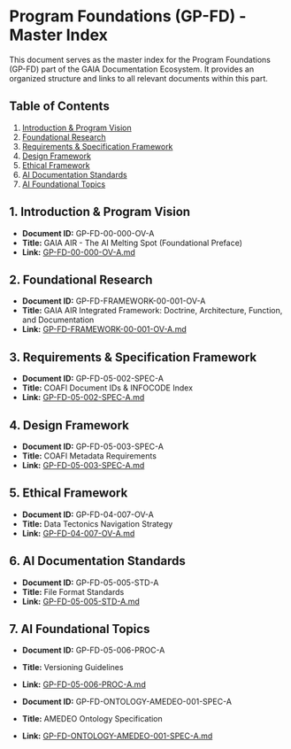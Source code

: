 # Program Foundations (GP-FD) - Master Index

This document serves as the master index for the Program Foundations (GP-FD) part of the GAIA Documentation Ecosystem. It provides an organized structure and links to all relevant documents within this part.

## Table of Contents

1. [Introduction & Program Vision](#introduction--program-vision)
2. [Foundational Research](#foundational-research)
3. [Requirements & Specification Framework](#requirements--specification-framework)
4. [Design Framework](#design-framework)
5. [Ethical Framework](#ethical-framework)
6. [AI Documentation Standards](#ai-documentation-standards)
7. [AI Foundational Topics](#ai-foundational-topics)

## 1. Introduction & Program Vision

- **Document ID:** GP-FD-00-000-OV-A
- **Title:** GAIA AIR - The AI Melting Spot (Foundational Preface)
- **Link:** [GP-FD-00-000-OV-A.md](GP-FD-00-000-OV-A.md)

## 2. Foundational Research

- **Document ID:** GP-FD-FRAMEWORK-00-001-OV-A
- **Title:** GAIA AIR Integrated Framework: Doctrine, Architecture, Function, and Documentation
- **Link:** [GP-FD-FRAMEWORK-00-001-OV-A.md](GP-FD-FRAMEWORK-00-001-OV-A.md)

## 3. Requirements & Specification Framework

- **Document ID:** GP-FD-05-002-SPEC-A
- **Title:** COAFI Document IDs & INFOCODE Index
- **Link:** [GP-FD-05-002-SPEC-A.md](GP-FD-05-002-SPEC-A.md)

## 4. Design Framework

- **Document ID:** GP-FD-05-003-SPEC-A
- **Title:** COAFI Metadata Requirements
- **Link:** [GP-FD-05-003-SPEC-A.md](GP-FD-05-003-SPEC-A.md)

## 5. Ethical Framework

- **Document ID:** GP-FD-04-007-OV-A
- **Title:** Data Tectonics Navigation Strategy
- **Link:** [GP-FD-04-007-OV-A.md](GP-FD-04-007-OV-A.md)

## 6. AI Documentation Standards

- **Document ID:** GP-FD-05-005-STD-A
- **Title:** File Format Standards
- **Link:** [GP-FD-05-005-STD-A.md](GP-FD-05-005-STD-A.md)

## 7. AI Foundational Topics

- **Document ID:** GP-FD-05-006-PROC-A
- **Title:** Versioning Guidelines
- **Link:** [GP-FD-05-006-PROC-A.md](GP-FD-05-006-PROC-A.md)

- **Document ID:** GP-FD-ONTOLOGY-AMEDEO-001-SPEC-A
- **Title:** AMEDEO Ontology Specification
- **Link:** [GP-FD-ONTOLOGY-AMEDEO-001-SPEC-A.md](GP-FD-ONTOLOGY-AMEDEO-001-SPEC-A.md)
